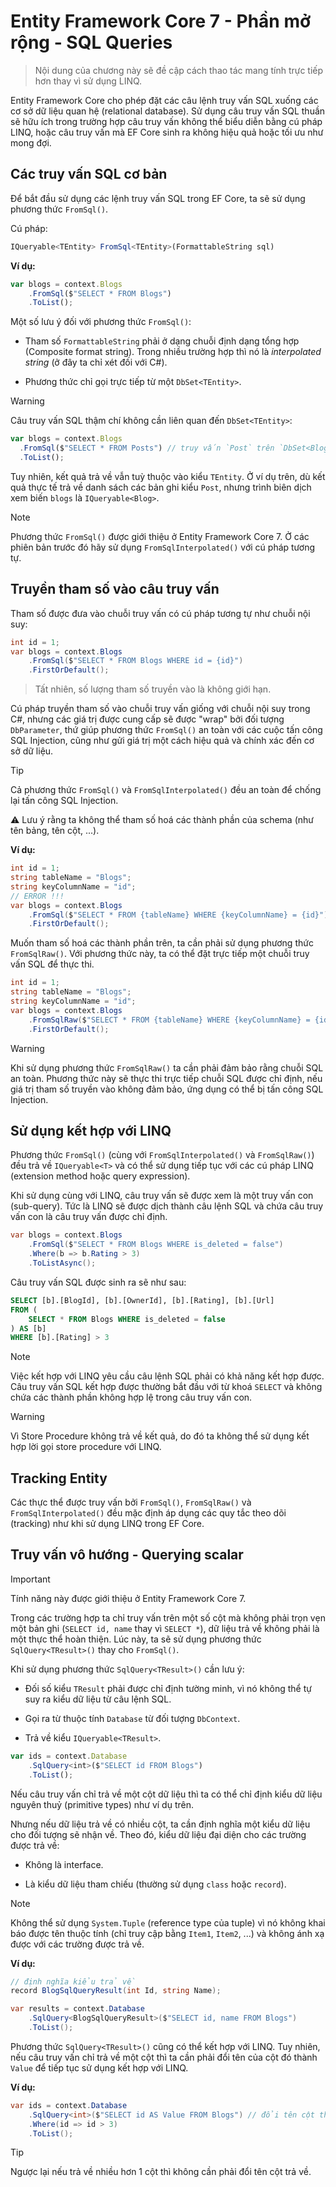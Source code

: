 # Entity Framework Core 7 - Phần mở rộng - SQL Queries

> Nội dung của chương này sẽ đề cập cách thao tác mang tính trực tiếp hơn thay vì sử dụng LINQ.

Entity Framework Core cho phép đặt các câu lệnh truy vấn SQL xuống các cơ sở dữ liệu quan hệ (relational database). Sử dụng câu truy vấn SQL thuần sẽ hữu ích trong trường hợp câu truy vấn không thể biểu diễn bằng cú pháp LINQ, hoặc câu truy vấn mà EF Core sinh ra không hiệu quả hoặc tối ưu như mong đợi.

## Các truy vấn SQL cơ bản

Để bắt đầu sử dụng các lệnh truy vấn SQL trong EF Core, ta sẽ sử dụng phương thức `FromSql()`.

Cú pháp:

```ts
IQueryable<TEntity> FromSql<TEntity>(FormattableString sql)
```

**Ví dụ:**

```ts
var blogs = context.Blogs
    .FromSql($"SELECT * FROM Blogs")
    .ToList();
```

Một số lưu ý đối với phương thức `FromSql()`:

- Tham số `FormattableString` phải ở dạng chuỗi định dạng tổng hợp (Composite format string). Trong nhiều trường hợp thì nó là _interpolated string_ (ở đây ta chỉ xét đối với C#).

- Phương thức chỉ gọi trực tiếp từ một `DbSet<TEntity>`.

> [!Warning]
> Câu truy vấn SQL thậm chí không cần liên quan đến `DbSet<TEntity>`:
>
> ```ts
> var blogs = context.Blogs
>   .FromSql($"SELECT * FROM Posts") // truy vấn `Post` trên `DbSet<Blog>`
>   .ToList();
> ```
>
> Tuy nhiên, kết quả trả về vẫn tuỳ thuộc vào kiểu `TEntity`. Ở ví dụ trên, dù kết quả thực tế trả về danh sách các bản ghi kiểu `Post`, nhưng trình biên dịch xem biến `blogs` là `IQueryable<Blog>`.

> [!Note]
> Phương thức `FromSql()` được giới thiệu ở Entity Framework Core 7. Ở các phiên bản trước đó hãy sử dụng `FromSqlInterpolated()` với cú pháp tương tự.

## Truyền tham số vào câu truy vấn

Tham số được đưa vào chuỗi truy vấn có cú pháp tương tự như chuỗi nội suy:

```cs
int id = 1;
var blogs = context.Blogs
    .FromSql($"SELECT * FROM Blogs WHERE id = {id}")
    .FirstOrDefault();
```

> Tất nhiên, số lượng tham số truyền vào là không giới hạn.

Cú pháp truyền tham số vào chuỗi truy vấn giống với chuỗi nội suy trong C#, nhưng các giá trị được cung cấp sẽ được "wrap" bởi đối tượng `DbParameter`, thứ giúp phương thức `FromSql()` an toàn với các cuộc tấn công SQL Injection, cũng như gửi giá trị một cách hiệu quả và chính xác đến cơ sở dữ liệu.

> [!Tip]
> Cả phương thức `FromSql()` và `FromSqlInterpolated()` đều an toàn để chống lại tấn công SQL Injection.

⚠️ Lưu ý rằng ta không thể tham số hoá các thành phần của schema (như tên bảng, tên cột, ...).

**Ví dụ:**

```cs
int id = 1;
string tableName = "Blogs";
string keyColumnName = "id";
// ERROR !!!
var blogs = context.Blogs
    .FromSql($"SELECT * FROM {tableName} WHERE {keyColumnName} = {id}")
    .FirstOrDefault();
```

Muốn tham số hoá các thành phần trên, ta cần phải sử dụng phương thức `FromSqlRaw()`. Với phương thức này, ta có thể đặt trực tiếp một chuỗi truy vấn SQL để thực thi.

```cs
int id = 1;
string tableName = "Blogs";
string keyColumnName = "id";
var blogs = context.Blogs
    .FromSqlRaw($"SELECT * FROM {tableName} WHERE {keyColumnName} = {id}")
    .FirstOrDefault();
```

> [!Warning]
> Khi sử dụng phương thức `FromSqlRaw()` ta cần phải đảm bảo rằng chuỗi SQL an toàn. Phương thức này sẽ thực thi trực tiếp chuỗi SQL được chỉ định, nếu giá trị tham số truyền vào không đảm bảo, ứng dụng có thể bị tấn công SQL Injection.

## Sử dụng kết hợp với LINQ

Phương thức `FromSql()` (cùng với `FromSqlInterpolated()` và `FromSqlRaw()`) đều trả về `IQueryable<T>` và có thể sử dụng tiếp tục với các cú pháp LINQ (extension method hoặc query expression).

Khi sử dụng cùng với LINQ, câu truy vấn sẽ được xem là một truy vấn con (sub-query). Tức là LINQ sẽ được dịch thành câu lệnh SQL và chứa câu truy vấn con là câu truy vấn được chỉ định.

```cs
var blogs = context.Blogs
    .FromSql($"SELECT * FROM Blogs WHERE is_deleted = false")
    .Where(b => b.Rating > 3)
    .ToListAsync();
```

Câu truy vấn SQL được sinh ra sẽ như sau:

```sql
SELECT [b].[BlogId], [b].[OwnerId], [b].[Rating], [b].[Url]
FROM (
    SELECT * FROM Blogs WHERE is_deleted = false
) AS [b]
WHERE [b].[Rating] > 3
```

> [!Note]
> Việc kết hợp với LINQ yêu cầu câu lệnh SQL phải có khả năng kết hợp được. Câu truy vấn SQL kết hợp được thường bắt đầu với từ khoá `SELECT` và không chứa các thành phần không hợp lệ trong câu truy vấn con.

> [!Warning]
> Vì Store Procedure không trả về kết quả, do đó ta không thể sử dụng kết hợp lời gọi store procedure với LINQ.

## Tracking Entity

Các thực thể được truy vấn bởi `FromSql()`, `FromSqlRaw()` và `FromSqlInterpolated()` đều mặc định áp dụng các quy tắc theo dõi (tracking) như khi sử dụng LINQ trong EF Core.

## Truy vấn vô hướng - Querying scalar

> [!Important]
>
> Tính năng này được giới thiệu ở Entity Framework Core 7.

Trong các trường hợp ta chỉ truy vấn trên một số cột mà không phải trọn vẹn một bản ghi (`SELECT id, name` thay vì `SELECT *`), dữ liệu trả về không phải là một thực thể hoàn thiện. Lúc này, ta sẽ sử dụng phương thức `SqlQuery<TResult>()` thay cho `FromSql()`.

Khi sử dụng phương thức `SqlQuery<TResult>()` cần lưu ý:

- Đối số kiểu `TResult` phải được chỉ định tường minh, vì nó không thể tự suy ra kiểu dữ liệu từ câu lệnh SQL.

- Gọi ra từ thuộc tính `Database` từ đối tượng `DbContext`.

- Trả về kiểu `IQueryable<TResult>`.

```ts
var ids = context.Database
    .SqlQuery<int>($"SELECT id FROM Blogs")
    .ToList();
```

Nếu câu truy vấn chỉ trả về một cột dữ liệu thì ta có thể chỉ định kiểu dữ liệu nguyên thuỷ (primitive types) như ví dụ trên.

Nhưng nếu dữ liệu trả về có nhiều cột, ta cần định nghĩa một kiểu dữ liệu cho đối tượng sẽ nhận về. Theo đó, kiểu dữ liệu đại diện cho các trường được trả về:

- Không là interface.

- Là kiểu dữ liệu tham chiếu (thường sử dụng `class` hoặc `record`).

> [!Note]
> Không thể sử dụng `System.Tuple` (reference type của tuple) vì nó không khai báo được tên thuộc tính (chỉ truy cập bằng `Item1`, `Item2`, ...) và không ánh xạ được với các trường được trả về.

**Ví dụ:**

```cs
// định nghĩa kiểu trả về
record BlogSqlQueryResult(int Id, string Name);

var results = context.Database
    .SqlQuery<BlogSqlQueryResult>($"SELECT id, name FROM Blogs")
    .ToList();
```

Phương thức `SqlQuery<TResult>()` cũng có thể kết hợp với LINQ. Tuy nhiên, nếu câu truy vấn chỉ trả về một cột thì ta cần phải đổi tên của cột đó thành `Value` để tiếp tục sử dụng kết hợp với LINQ.

**Ví dụ:**

```cs
var ids = context.Database
    .SqlQuery<int>($"SELECT id AS Value FROM Blogs") // đổi tên cột thành `Value`
    .Where(id => id > 3)
    .ToList();
```

> [!Tip]
> Ngược lại nếu trả về nhiều hơn 1 cột thì không cần phải đổi tên cột trả về.






